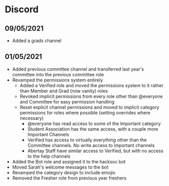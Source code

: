 # Discord

## 09/05/2021

* Added a grads channel

## 01/05/2021

* Added previous committee channel and transferred last year's committee into the previous committee role
* Revamped the permissions system entirely
  * Added a Verified role and moved the permissions system to it rather than Member and Grad \(now vanity\) roles
  * Revoked implicit permissions from every role other than @everyone and Committee for easy permission handling
  * Reset explicit channel permissions and moved to implicit category permissions for roles where possible \(setting overrides where necessary\)
    * @everyone has read access to some of the Important category
    * Student Association has the same access, with a couple more Important Channels
    * Verified has access to virtually everything other than the Committee channels. No write access to important channels
    * Abertay Staff have similar access to Verified, but with no access to the help channels
* Added the Bot role and assigned it to the hacksoc bot
* Moved Sarah's welcome messages to the bot
* Revamped the category design to include emojis
* Removed the Fresher role from previous year freshers
